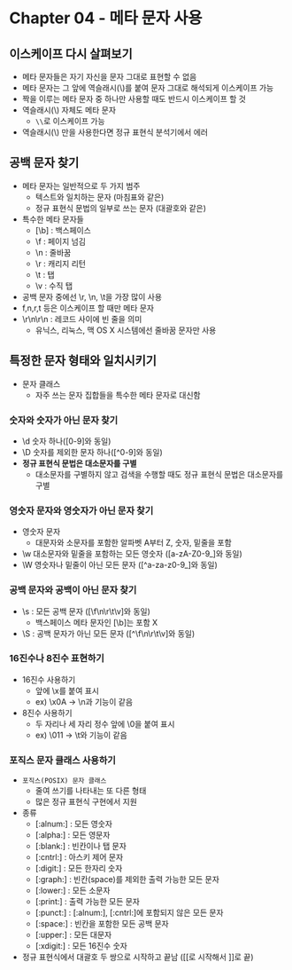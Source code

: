 # Chapter 04 - 메타 문자 사용

## 이스케이프 다시 살펴보기

- 메타 문자들은 자기 자신을 문자 그대로 표현할 수 없음
- 메타 문자는 그 앞에 역슬래시(\\)를 붙여 문자 그대로 해석되게 이스케이프 가능
- 짝을 이루는 메타 문자 중 하나만 사용할 때도 반드시 이스케이프 할 것
- 역슬래시(\\) 자체도 메타 문자
  - `\\`로 이스케이프 가능
- 역슬래시(\\) 만을 사용한다면 정규 표현식 분석기에서 에러

## 공백 문자 찾기

- 메타 문자는 일반적으로 두 가지 범주
  - 텍스트와 일치하는 문자 (마침표와 같은)
  - 정규 표현식 문법의 일부로 쓰는 문자 (대괄호와 같은)
- 특수한 메타 문자들
  - [\b] : 백스페이스
  - \\f : 페이지 넘김
  - \\n : 줄바꿈
  - \\r : 캐리지 리턴
  - \\t : 탭
  - \\v : 수직 탭
- 공백 문자 중에선 \\r, \\n, \\t을 가장 많이 사용
- f,n,r,t 등은 이스케이프 할 때만 메타 문자
- \\r\\n\\r\\n : 레코드 사이에 빈 줄을 의미
  - 유닉스, 리눅스, 맥 OS X 시스템에선 줄바꿈 문자만 사용

## 특정한 문자 형태와 일치시키기

- 문자 클래스
  - 자주 쓰는 문자 집합들을 특수한 메타 문자로 대신함

### 숫자와 숫자가 아닌 문자 찾기

- \\d 숫자 하나([0-9]와 동일)
- \\D 숫자를 제외한 문자 하나([^0-9]와 동일)
- **정규 표현식 문법은 대소문자를 구별**
  - 대소문자를 구별하지 않고 검색을 수행할 때도 정규 표현식 문법은 대소문자를 구별

### 영숫자 문자와 영숫자가 아닌 문자 찾기

- 영숫자 문자
  - 대문자와 소문자를 포함한 알파벳 A부터 Z, 숫자, 밑줄을 포함
- \\w 대소문자와 밑줄을 포함하는 모든 영숫자 ([a-zA-Z0-9_]와 동일)
- \\W 영숫자나 밑줄이 아닌 모든 문자 ([^a-za-z0-9_]와 동일)

### 공백 문자와 공백이 아닌 문자 찾기

- \s : 모든 공백 문자 ([\\f\\n\\r\\t\\v]와 동일)
  - 백스페이스 메타 문자인 [\\b]는 포함 X
- \S : 공백 문자가 아닌 모든 문자 ([^\\f\\n\\r\\t\\v]와 동일)

### 16진수나 8진수 표현하기

- 16진수 사용하기
  - 앞에 \\x를 붙여 표시
  - ex) \\x0A -> \\n과 기능이 같음
- 8진수 사용하기
  - 두 자리나 세 자리 정수 앞에 \\0을 붙여 표시
  - ex) \\011 -> \\t와 기능이 같음

### 포직스 문자 클래스 사용하기

- `포직스(POSIX) 문자 클래스`
  - 줄여 쓰기를 나타내는 또 다른 형태
  - 많은 정규 표현식 구현에서 지원
- 종류
  - [:alnum:] : 모든 영숫자
  - [:alpha:] : 모든 영문자
  - [:blank:] : 빈칸이나 탭 문자
  - [:cntrl:] : 아스키 제어 문자
  - [:digit:] : 모든 한자리 숫자
  - [:graph:] : 빈칸(space)를 제외한 출력 가능한 모든 문자
  - [:lower:] : 모든 소문자
  - [:print:] : 출력 가능한 모든 문자
  - [:punct:] : [:alnum:], [:cntrl:]에 포함되지 않은 모든 문자
  - [:space:] : 빈칸을 포함한 모든 공백 문자
  - [:upper:] : 모든 대문자
  - [:xdigit:] : 모든 16진수 숫자
- 정규 표현식에서 대괄호 두 쌍으로 시작하고 끝남 (\[\[로 시작해서 \]\]로 끝)
